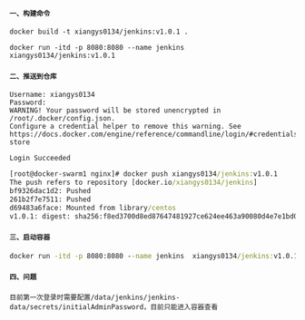 #### ```一、构建命令```

```docker build -t xiangys0134/jenkins:v1.0.1 .```

```docker run -itd -p 8080:8080 --name jenkins  xiangys0134/jenkins:v1.0.1```

#### ```二、推送到仓库```

```shell
Username: xiangys0134
Password: 
WARNING! Your password will be stored unencrypted in /root/.docker/config.json.
Configure a credential helper to remove this warning. See
https://docs.docker.com/engine/reference/commandline/login/#credentials-store

Login Succeeded

```

```cmd
[root@docker-swarm1 nginx]# docker push xiangys0134/jenkins:v1.0.1
The push refers to repository [docker.io/xiangys0134/jenkins]
bf9326dac1d2: Pushed 
261b2f7e7511: Pushed 
d69483a6face: Mounted from library/centos 
v1.0.1: digest: sha256:f8ed3700d8ed87647481927ce624ee463a90080d4e7e1bd06ddb8e335472bd9f size: 952
```

#### ```三、启动容器```

```cmd
docker run -itd -p 8080:8080 --name jenkins  xiangys0134/jenkins:v1.0.1
```

#### ```四、问题```

```目前第一次登录时需要配置/data/jenkins/jenkins-data/secrets/initialAdminPassword，目前只能进入容器查看```

